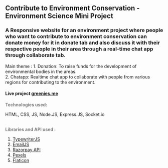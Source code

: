 <h2>Contribute to Environment Conservation - Environment Science Mini Project</h2>
<h3>A Responsive website for an environment project where people who want to contribute to environment conservation can donate money for it in donate tab and also discuss it with their respective people in their area through a real-time chat app through collaborate tab.</h3>

<p>Main theme :
1. Donation: To raise funds for the development of environmental bodies in the areas.<br>
2. Chatapp: Realtime chat app to collaborate with people from various regions for contributing to the environment.</p>
<h4>Live project <a href="https://greenies.me/" target="_blank">greenies.me</a></h4>


<p style="font-weight:bold; color: gray;">Technologies used:</p>
<span>HTML, CSS, JS, Node.JS, Express.JS, Socket.io</span><br>
<br>
<p style="font-weight:bold; color: gray;">Libraries and API used :</p>
<ol>
    <li><a href="https://github.com/tameemsafi/typewriterjs" target="_blank">TypewriterJS</a></li>
    <li><a href="https://www.emailjs.com/" target="_blank">EmailJS</a></li>
    <li><a href="https://razorpay.com/" target="_blank">Razorpay API</a></li>
    <li><a href="https://www.pexels.com/" target="_blank">Pexels</a></li>
    <li><a href="https://www.flaticon.com/?k=1610076745299" target="_blank">Flaticon</a></li>
</ol>
